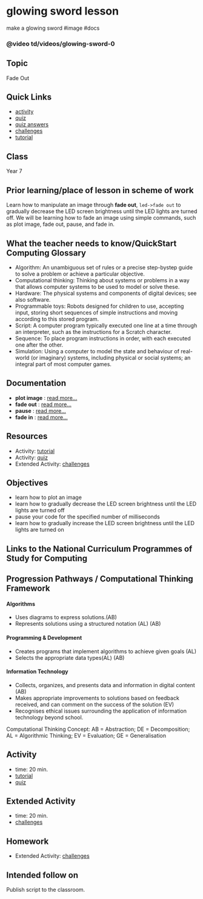 # glowing sword lesson

make a glowing sword #image #docs

### @video td/videos/glowing-sword-0

## Topic

Fade Out

## Quick Links

* [activity](/microbit/lessons/glowing-sword/activity)
* [quiz](/microbit/lessons/glowing-sword/quiz)
* [quiz answers](/microbit/lessons/glowing-sword/quiz-answers)
* [challenges](/microbit/lessons/glowing-sword/challenges)
* [tutorial](/microbit/lessons/glowing-sword/tutorial)

## Class

Year 7

## Prior learning/place of lesson in scheme of work

Learn how to manipulate an image through **fade out**, `led->fade out` to gradually decrease the LED screen brightness until the LED lights are turned off. We will be learning how to fade an image using simple commands, such as plot image, fade out, pause, and fade in.

## What the teacher needs to know/QuickStart Computing Glossary

* Algorithm: An unambiguous set of rules or a precise step-bystep guide to solve a problem or achieve a particular objective.
* Computational thinking: Thinking about systems or problems in a way that allows computer systems to be used to model or solve these.
* Hardware: The physical systems and components of digital devices; see also software.
* Programmable toys: Robots designed for children to use, accepting input, storing short sequences of simple instructions and moving according to this stored program.
* Script: A computer program typically executed one line at a time through an interpreter, such as the instructions for a Scratch character.
* Sequence: To place program instructions in order, with each executed one after the other.
* Simulation: Using a computer to model the state and behaviour of real-world (or imaginary) systems, including physical or social systems; an integral part of most computer games.

## Documentation

* **plot image** : [read more...](/microbit/reference/led/plot-image)
* **fade out** : [read more...](/microbit/reference/led/fade-out)
* **pause** : [read more...](/microbit/reference/basic/pause)
* **fade in** : [read more...](/microbit/reference/led/fade-in)

## Resources

* Activity: [tutorial](/microbit/lessons/glowing-sword/tutorial)
* Activity: [quiz](/microbit/lessons/glowing-sword/quiz)
* Extended Activity: [challenges](/microbit/lessons/glowing-sword/challenges)

## Objectives

* learn how to plot an image
* learn how to gradually decrease the LED screen brightness until the LED lights are turned off
* pause your code for the specified number of milliseconds
* learn how to gradually increase the LED screen brightness until the LED lights are turned on

## Links to the National Curriculum Programmes of Study for Computing

## Progression Pathways / Computational Thinking Framework

#### Algorithms

* Uses diagrams to express solutions.(AB)
* Represents solutions using a structured notation (AL) (AB)

#### Programming & Development

* Creates programs that implement algorithms to achieve given goals (AL)
* Selects the appropriate data types(AL) (AB)

#### Information Technology

* Collects, organizes, and presents data and information in digital content (AB)
* Makes appropriate improvements to solutions based on feedback received, and can comment on the success of the solution (EV)
* Recognises ethical issues surrounding the application of information technology beyond school.

Computational Thinking Concept: AB = Abstraction; DE = Decomposition; AL = Algorithmic Thinking; EV = Evaluation; GE = Generalisation

## Activity

* time: 20 min.
* [tutorial](/microbit/lessons/glowing-sword/tutorial)
* [quiz](/microbit/lessons/lucky-7/quiz)

## Extended Activity

* time: 20 min.
* [challenges](/microbit/lessons/glowing-sword/challenges)

## Homework

* Extended Activity: [challenges](/microbit/lessons/glowing-sword/challenges)

## Intended follow on

Publish script to the classroom.


